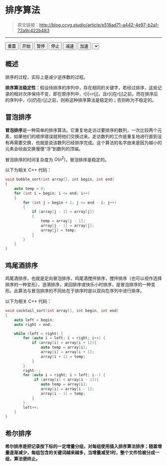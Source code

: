 # 排序算法

[annotation]: <id> (e518ad71-a442-4e97-b2a1-72a9c422b483)
[annotation]: <status> (public)
[annotation]: <create_time> (2019-04-25 15:49:36)
[annotation]: <category> (计算机科学)
[annotation]: <tags> (数据结构)
[annotation]: <comments> (true)


> 原文链接：<http://blog.ccyg.studio/article/e518ad71-a442-4e97-b2a1-72a9c422b483>

---

<div class="ui segments">
    <div class="ui segment" id="content">
    </div>
    <div class='ui segment'>
        <button class='ui primary reset button'>重置</button>
        <button class='ui green start button'>开始</button>
        <button class='ui yellow pause button'>暂停</button>
        <button class='ui red stop button'>停止</button>
        <button class='ui teal speed down button'>减速</button>
        <button class='ui pink speed up button'>加速</button>
        <select class="ui sort dropdown" id="sort_type">
        </select>
    </div>
</div>

<div>
    <script src="https://cdn.jsdelivr.net/npm/jquery@3.4.0/dist/jquery.min.js"></script>
    <script src="https://cdn.jsdelivr.net/npm/p5@0.8.0/lib/p5.min.js"></script>
    <script src="sort.js"></script>
</div>

## 概述
排序的过程，实际上是减少逆序数的过程。

**排序算法稳定性**：假设待排序的序列中，存在相同的关键字，若经过排序，这些记录的相对次序保持不变，即在原序列中，r[i]=r[j]，且r[i]在r[j]之前，而在排序后的序列中，r[i]仍在r[j]之前，则称这种排序算法是稳定的；否则称为不稳定的。

## 冒泡排序


**冒泡排序**是一种简单的排序算法。它重复地走访过要排序的数列，一次比较两个元素，如果他们的顺序错误就把他们交换过来。走访数列的工作是重复地进行直到没有再需要交换，也就是说该数列已经排序完成。这个算法的名字由来是因为越小的元素会经由交换慢慢“浮”到数列的顶端。

冒泡排序的时间复杂度为 $O(n^2)$，冒泡排序是稳定的。


以下为相关 C++ 代码：

```c++
void bubble_sort(int array[], int begin, int end)
{
    auto temp = 0;
    for (int i = begin; i <= end; i++)
    {
        for (int j = begin + 1; j <= end - i; j++)
        {
            if (array[j - 1] > array[j])
            {
                temp = array[j - 1];
                array[j - 1] = array[j];
                array[j] = temp;
            }
        }
    }
}
```

## 鸡尾酒排序

鸡尾酒排序，也就是定向冒泡排序，鸡尾酒搅拌排序，搅拌排序（也可以视作选择排序的一种变形），涟漪排序，来回排序或快乐小时排序，是冒泡排序的一种变形。此算法与冒泡排序的不同处在于排序时是以双向在序列中进行排序。

以下为相关 C++ 代码：
```c++
void cocktail_sort(int array[], int begin, int end)
{
    auto left = begin;
    auto right = end;

    while (left < right) {
        for (auto i = left; i < right; i++) {
            if (array[i] > array[i + 1]){
                auto temp = array[i];
                array[i] = array[i + 1];
                array[i + 1] = temp;
            }
        }
        right--;
        for (auto i = right; i > left; i--) {
             if (array[i] < array[i - 1]){
                auto temp = array[i];
                array[i] = array[i - 1];
                array[i - 1] = temp;
            }
        }
        left++;
    }
}
```



## 希尔排序

**希尔排序是把记录按下标的一定增量分组，对每组使用插入排序算法排序；随着增量逐渐减少，每组包含的关键词越来越多，当增量减至1时，整个文件恰被分成一组，算法便终止。**